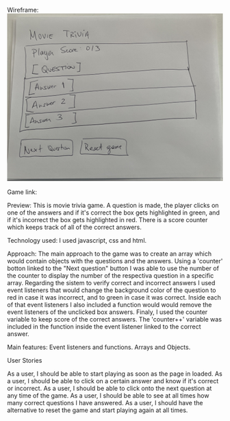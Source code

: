 Wireframe:
![Getting Started](./IMG_0134.jpg)

Game link:



Preview:
This is movie trivia game. A question is made, the player clicks on one of the answers and if it's correct the box gets highlighted in green, and if it's incorrect the box gets highlighted in red. There is a score counter which keeps track of all of the correct answers.


Technology used:
I used javascript, css and html.

Approach:
The main approach to the game was to create an array which would contain objects with the questions and the answers. Using a 'counter' botton linked to the "Next question" button I was able to use the number of the counter to display the number of the respectiva question in a specific array. 
Regarding the sistem to verify correct and incorrect answers I used event listeners that would change the background color of the question to red in case it was incorrect, and to green in case it was correct. Inside each of that event listeners I also included a function would would remove the event listeners of the unclicked box answers.
Finaly, I used the counter variable to keep score of the correct answers. The 'counter++' variable was included in the function inside the event listener linked to the correct answer.


Main features:
Event listeners and functions.
Arrays and Objects.


User Stories

As a user, I should be able to start playing as soon as the page in loaded.
As a user, I should be able to click on a certain answer and know if it's correct or incorrect.
As a user, I should be able to click onto the next question at any time of the game.
As a user, I should be able to see at all times how many correct questions I have answered.
As a user, I should have the alternative to reset the game and start playing again at all times. 





